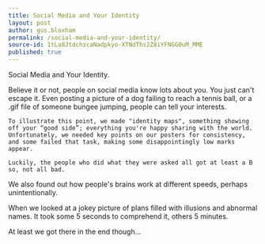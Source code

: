 ```yaml
---
title: Social Media and Your Identity
layout: post
author: gus.bloxham
permalink: /social-media-and-your-identity/
source-id: 1tLa8JtdchzcaNadpkyo-XTNdThs2Z8iYFNGG0uM_MME
published: true
---
```

Social Media and Your Identity.

Believe it or not, people on social media know lots about you. You just can't escape it. Even posting a picture of a dog failing to reach a tennis ball, or a .gif file of someone bungee jumping, people can tell your interests.

	To illustrate this point, we made "identity maps", something showing off your “good side”; everything you're happy sharing with the world. Unfortunately, we needed key points on our posters for consistency, and some failed that task, making some disappointingly low marks appear.

	Luckily, the people who did what they were asked all got at least a B so, not all bad.

We also found out how people's brains work at different speeds, perhaps unintentionally.

When we looked at a jokey picture of plans filled with illusions and abnormal names. It took some 5 seconds to comprehend it, others 5 minutes.

At least we got there in the end though...

